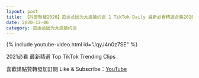 ```yaml
---
layout: post
title: 【抖音熱搜2020】范丞丞因为太皮被约谈 1 TikTok Daily 最新必看精選合集2020 12 06
date: 2020-12-06
category: 范丞丞因为太皮被约谈
---
```


{% include youtube-video.html id="JqyJ4n0z7SE" %}

2021必看 最新精選 Top TikTok Trending Clips

喜歡請點贊轉發加訂閱 Like & Subscribe：[YouTube](https://www.youtube.com/channel/UCAoR7VcanIPd04uEq_GIylA/videos)

